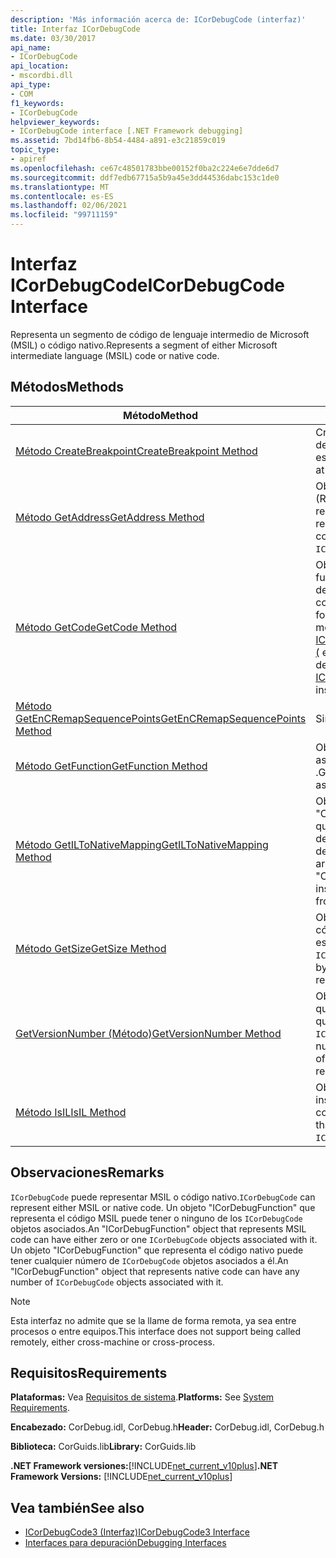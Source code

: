```yaml
---
description: 'Más información acerca de: ICorDebugCode (interfaz)'
title: Interfaz ICorDebugCode
ms.date: 03/30/2017
api_name:
- ICorDebugCode
api_location:
- mscordbi.dll
api_type:
- COM
f1_keywords:
- ICorDebugCode
helpviewer_keywords:
- ICorDebugCode interface [.NET Framework debugging]
ms.assetid: 7bd14fb6-8b54-4484-a891-e3c21859c019
topic_type:
- apiref
ms.openlocfilehash: ce67c48501783bbe00152f0ba2c224e6e7dde6d7
ms.sourcegitcommit: ddf7edb67715a5b9a45e3dd44536dabc153c1de0
ms.translationtype: MT
ms.contentlocale: es-ES
ms.lasthandoff: 02/06/2021
ms.locfileid: "99711159"
---
```

# <a name="icordebugcode-interface"></a><span data-ttu-id="5a2c9-103">Interfaz ICorDebugCode</span><span class="sxs-lookup"><span data-stu-id="5a2c9-103">ICorDebugCode Interface</span></span>

<span data-ttu-id="5a2c9-104">Representa un segmento de código de lenguaje intermedio de Microsoft (MSIL) o código nativo.</span><span class="sxs-lookup"><span data-stu-id="5a2c9-104">Represents a segment of either Microsoft intermediate language (MSIL) code or native code.</span></span>  
  
## <a name="methods"></a><span data-ttu-id="5a2c9-105">Métodos</span><span class="sxs-lookup"><span data-stu-id="5a2c9-105">Methods</span></span>  
  
|<span data-ttu-id="5a2c9-106">Método</span><span class="sxs-lookup"><span data-stu-id="5a2c9-106">Method</span></span>|<span data-ttu-id="5a2c9-107">Descripción</span><span class="sxs-lookup"><span data-stu-id="5a2c9-107">Description</span></span>|  
|------------|-----------------|  
|[<span data-ttu-id="5a2c9-108">Método CreateBreakpoint</span><span class="sxs-lookup"><span data-stu-id="5a2c9-108">CreateBreakpoint Method</span></span>](icordebugcode-createbreakpoint-method.md)|<span data-ttu-id="5a2c9-109">Crea un punto de interrupción en el desplazamiento especificado.</span><span class="sxs-lookup"><span data-stu-id="5a2c9-109">Creates a breakpoint at the specified offset.</span></span>|  
|[<span data-ttu-id="5a2c9-110">Método GetAddress</span><span class="sxs-lookup"><span data-stu-id="5a2c9-110">GetAddress Method</span></span>](icordebugcode-getaddress-method.md)|<span data-ttu-id="5a2c9-111">Obtiene la dirección virtual relativa (RVA) del segmento de código que representa `ICorDebugCode`.</span><span class="sxs-lookup"><span data-stu-id="5a2c9-111">Gets the relative virtual address (RVA) of the code segment that this `ICorDebugCode` represents.</span></span>|  
|[<span data-ttu-id="5a2c9-112">Método GetCode</span><span class="sxs-lookup"><span data-stu-id="5a2c9-112">GetCode Method</span></span>](icordebugcode-getcode-method.md)|<span data-ttu-id="5a2c9-113">Obtiene todo el código para la función especificada, con formato de desensamblado.</span><span class="sxs-lookup"><span data-stu-id="5a2c9-113">Gets all the code for the specified function, formatted for disassembly.</span></span> <span data-ttu-id="5a2c9-114">Este método está en desuso; Use [ICorDebugCode2:: getcodechunks (](icordebugcode2-getcodechunks-method.md) en su lugar.</span><span class="sxs-lookup"><span data-stu-id="5a2c9-114">This method has been deprecated; use [ICorDebugCode2::GetCodeChunks](icordebugcode2-getcodechunks-method.md) instead.</span></span>|  
|[<span data-ttu-id="5a2c9-115">Método GetEnCRemapSequencePoints</span><span class="sxs-lookup"><span data-stu-id="5a2c9-115">GetEnCRemapSequencePoints Method</span></span>](icordebugcode-getencremapsequencepoints-method.md)|<span data-ttu-id="5a2c9-116">Sin implementar.</span><span class="sxs-lookup"><span data-stu-id="5a2c9-116">Not implemented.</span></span>|  
|[<span data-ttu-id="5a2c9-117">Método GetFunction</span><span class="sxs-lookup"><span data-stu-id="5a2c9-117">GetFunction Method</span></span>](icordebugcode-getfunction-method.md)|<span data-ttu-id="5a2c9-118">Obtiene la "ICorDebugFunction" asociada a este `ICorDebugCode` .</span><span class="sxs-lookup"><span data-stu-id="5a2c9-118">Gets the "ICorDebugFunction" associated with this `ICorDebugCode`.</span></span>|  
|[<span data-ttu-id="5a2c9-119">Método GetILToNativeMapping</span><span class="sxs-lookup"><span data-stu-id="5a2c9-119">GetILToNativeMapping Method</span></span>](icordebugcode-getiltonativemapping-method.md)|<span data-ttu-id="5a2c9-120">Obtiene una matriz de instancias "COR_DEBUG_IL_TO_NATIVE_MAP" que representan asignaciones de desplazamientos MSIL a desplazamientos nativos.</span><span class="sxs-lookup"><span data-stu-id="5a2c9-120">Gets an array of "COR_DEBUG_IL_TO_NATIVE_MAP" instances that represent mappings from MSIL offsets to native offsets.</span></span>|  
|[<span data-ttu-id="5a2c9-121">Método GetSize</span><span class="sxs-lookup"><span data-stu-id="5a2c9-121">GetSize Method</span></span>](icordebugcode-getsize-method.md)|<span data-ttu-id="5a2c9-122">Obtiene el tamaño, en bytes, del código binario representado por esta instancia de `ICorDebugCode`.</span><span class="sxs-lookup"><span data-stu-id="5a2c9-122">Gets the size, in bytes, of the binary code represented by this `ICorDebugCode`.</span></span>|  
|[<span data-ttu-id="5a2c9-123">GetVersionNumber (Método)</span><span class="sxs-lookup"><span data-stu-id="5a2c9-123">GetVersionNumber Method</span></span>](icordebugcode-getversionnumber-method.md)|<span data-ttu-id="5a2c9-124">Obtiene el número basado en uno que identifica la versión del código que representa esta instancia de `ICorDebugCode`.</span><span class="sxs-lookup"><span data-stu-id="5a2c9-124">Gets the one-based number that identifies the version of the code that this `ICorDebugCode` represents.</span></span>|  
|[<span data-ttu-id="5a2c9-125">Método IsIL</span><span class="sxs-lookup"><span data-stu-id="5a2c9-125">IsIL Method</span></span>](icordebugcode-isil-method.md)|<span data-ttu-id="5a2c9-126">Obtiene un valor que indica si esta instancia de `ICorDebugCode` está compilada en MSIL.</span><span class="sxs-lookup"><span data-stu-id="5a2c9-126">Gets a value that indicates whether this `ICorDebugCode` is compiled in MSIL.</span></span>|  
  
## <a name="remarks"></a><span data-ttu-id="5a2c9-127">Observaciones</span><span class="sxs-lookup"><span data-stu-id="5a2c9-127">Remarks</span></span>  

 <span data-ttu-id="5a2c9-128">`ICorDebugCode` puede representar MSIL o código nativo.</span><span class="sxs-lookup"><span data-stu-id="5a2c9-128">`ICorDebugCode` can represent either MSIL or native code.</span></span> <span data-ttu-id="5a2c9-129">Un objeto "ICorDebugFunction" que representa el código MSIL puede tener o ninguno de los `ICorDebugCode` objetos asociados.</span><span class="sxs-lookup"><span data-stu-id="5a2c9-129">An "ICorDebugFunction" object that represents MSIL code can have either zero or one `ICorDebugCode` objects associated with it.</span></span> <span data-ttu-id="5a2c9-130">Un objeto "ICorDebugFunction" que representa el código nativo puede tener cualquier número de `ICorDebugCode` objetos asociados a él.</span><span class="sxs-lookup"><span data-stu-id="5a2c9-130">An "ICorDebugFunction" object that represents native code can have any number of `ICorDebugCode` objects associated with it.</span></span>  
  
> [!NOTE]
> <span data-ttu-id="5a2c9-131">Esta interfaz no admite que se la llame de forma remota, ya sea entre procesos o entre equipos.</span><span class="sxs-lookup"><span data-stu-id="5a2c9-131">This interface does not support being called remotely, either cross-machine or cross-process.</span></span>  
  
## <a name="requirements"></a><span data-ttu-id="5a2c9-132">Requisitos</span><span class="sxs-lookup"><span data-stu-id="5a2c9-132">Requirements</span></span>  

 <span data-ttu-id="5a2c9-133">**Plataformas:** Vea [Requisitos de sistema](../../get-started/system-requirements.md).</span><span class="sxs-lookup"><span data-stu-id="5a2c9-133">**Platforms:** See [System Requirements](../../get-started/system-requirements.md).</span></span>  
  
 <span data-ttu-id="5a2c9-134">**Encabezado:** CorDebug.idl, CorDebug.h</span><span class="sxs-lookup"><span data-stu-id="5a2c9-134">**Header:** CorDebug.idl, CorDebug.h</span></span>  
  
 <span data-ttu-id="5a2c9-135">**Biblioteca:** CorGuids.lib</span><span class="sxs-lookup"><span data-stu-id="5a2c9-135">**Library:** CorGuids.lib</span></span>  
  
 <span data-ttu-id="5a2c9-136">**.NET Framework versiones:**[!INCLUDE[net_current_v10plus](../../../../includes/net-current-v10plus-md.md)]</span><span class="sxs-lookup"><span data-stu-id="5a2c9-136">**.NET Framework Versions:** [!INCLUDE[net_current_v10plus](../../../../includes/net-current-v10plus-md.md)]</span></span>  
  
## <a name="see-also"></a><span data-ttu-id="5a2c9-137">Vea también</span><span class="sxs-lookup"><span data-stu-id="5a2c9-137">See also</span></span>

- [<span data-ttu-id="5a2c9-138">ICorDebugCode3 (Interfaz)</span><span class="sxs-lookup"><span data-stu-id="5a2c9-138">ICorDebugCode3 Interface</span></span>](icordebugcode3-interface.md)
- [<span data-ttu-id="5a2c9-139">Interfaces para depuración</span><span class="sxs-lookup"><span data-stu-id="5a2c9-139">Debugging Interfaces</span></span>](debugging-interfaces.md)
